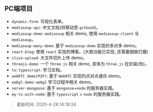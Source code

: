 ## PC端项目

- `dynamic-form`: 可视化表单。
- `mediasoup-api`: 中文文档(将移动至 `gitbook`)。
- `mediasoup-demo`: `mediasoup` 相关 demo, 使用 `mediasoup-client` 与 `mediasoup`。
- `mediasoup-many-demo`: 基于 `mediasoup-demo` 实现的多对多 demo。
- `react-blog`: 使用 `react` 实现的博客。(大致功能已实现, 还需要细致打磨)
- `slice-upload`: 大文件切片上传 demo。
- `threejs-demo`: 一个 `three.js` 相关 demo, 具体为 `three.js` 在封装(伪)。
- `ts`: `typescript`: 学习文档。
- `webRTC demo(P2P)`: 基于 `WebRTC` 实现的点对点通讯 demo。
- `webgl-demo`: `webgl` 学习过程中相关 demo。
- `server-mongoose`: 基于 `mongoose`+`node` 的服务器实践。
- `my-ts-with-node`: 基于 `typescript` + `node` 的服务器实践。

> 更新时间: 2020-4-28 14:19:24
